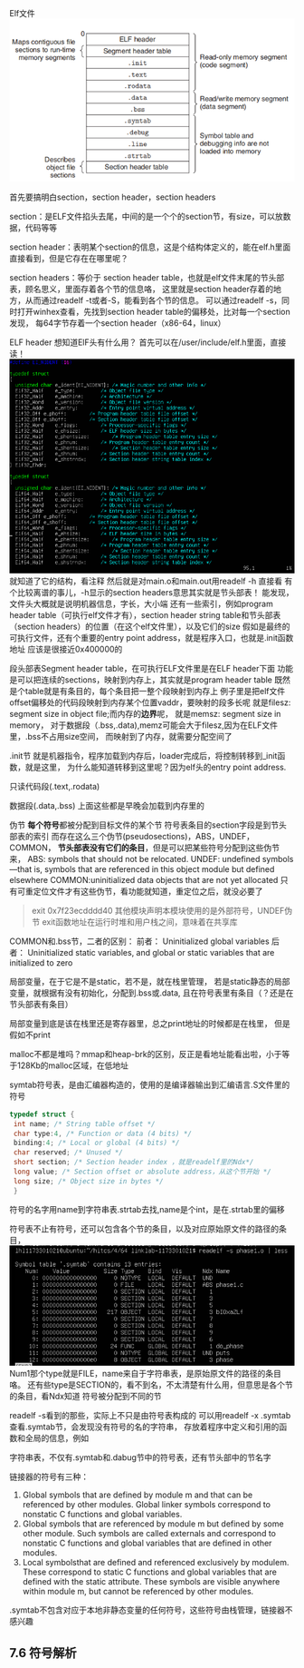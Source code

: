 Elf文件
![elf](2021-04-28-csappCh7/elf.png)

首先要搞明白section，section header，section headers

section：是ELF文件掐头去尾，中间的是一个个的section节，有size，可以放数据，代码等等

section header：表明某个section的信息，这是个结构体定义的，能在elf.h里面直接看到，但是它存在在哪里呢？

section headers：等价于 section header table，也就是elf文件末尾的节头部表，顾名思义，里面存着各个节的信息咯，
这里就是section header存着的地方，从而通过readelf -t或者-S，能看到各个节的信息。
可以通过readelf -s，同时打开winhex查看，先找到section header table的偏移处，比对每一个section发现，
每64字节存着一个section header（x86-64，linux）


ELF header
想知道ElF头有什么用？
首先可以在/user/include/elf.h里面，直接读！
![elf](2021-04-28-csappCh7/elf_header.png)
就知道了它的结构，看注释
然后就是对main.o和main.out用readelf -h 直接看
有个比较离谱的事儿，-h显示的section headers意思其实就是节头部表！
能发现，文件头大概就是说明机器信息，字长，大小端
还有一些索引，例如program header table（可执行elf文件才有），section header string table和节头部表（section headers）的位置（在这个elf文件里），以及它们的size
假如是最终的可执行文件，还有个重要的entry point address，就是程序入口，也就是.init函数地址
应该是很接近0x400000的


段头部表Segment header table，在可执行ELF文件里是在ELF header下面
功能是可以把连续的sections，映射到内存上，其实就是program header table
既然是个table就是有条目的，每个条目把一整个段映射到内存上
例子里是把elf文件offset偏移处的代码段映射到内存某个位置vaddr，要映射的段多长呢
就是filesz: segment size in object file;而内存的**边界**呢，
就是memsz: segment size in memory，
对于数据段（.bss,.data),memz可能会大于filesz,因为在ELF文件里，.bss不占用size空间，
而映射到了内存，就需要分配空间了

.init节
就是机器指令，程序加载到内存后，loader完成后，将控制转移到_init函数，就是这里，
为什么能知道转移到这里呢？因为elf头的entry point address.

只读代码段(.text,.rodata)

数据段(.data,.bss)
上面这些都是早晚会加载到内存里的



伪节
**每个符号**都被分配到目标文件的某个节
符号表条目的section字段是到节头部表的索引
而存在这么三个伪节(pseudosections)，ABS，UNDEF，COMMON，
**节头部表没有它们的条目**，但是可以把某些符号分配到这些伪节来，
ABS: symbols that should not be relocated.
UNDEF: undefined symbols—that is, symbols that are referenced in this object module but defined elsewhere
COMMON:uninitialized data objects that are not yet allocated
只有可重定位文件才有这些伪节，看功能就知道，重定位之后，就没必要了



> exit  0x7f23ecdddd40 其他模块声明本模块使用的是外部符号，UNDEF伪节
exit函数地址在运行时堆和用户栈之间，意味着在共享库

COMMON和.bss节，二者的区别：
前者： Uninitialized global variables
后者： Uninitialized static variables, and global or static variables that are
initialized to zero

局部变量，在于它是不是static，若不是，就在栈里管理，
若是static静态的局部变量，就根据有没有初始化，分配到.bss或.data,
且在符号表里有条目（？还是在节头部表有条目）


局部变量到底是该在栈里还是寄存器里，总之print地址的时候都是在栈里，
但是假如不print


malloc不都是堆吗？mmap和heap-brk的区别，反正是看地址能看出啦，小于等于128Kb的malloc区域，在低地址


symtab符号表，是由汇编器构造的，使用的是编译器输出到汇编语言.S文件里的符号
```C
typedef struct {
 int name; /* String table offset */
 char type:4, /* Function or data (4 bits) */
 binding:4; /* Local or global (4 bits) */
 char reserved; /* Unused */
 short section; /* Section header index ，就是readelf里的Ndx*/
 long value; /* Section offset or absolute address，从这个节开始 */
 long size; /* Object size in bytes */
 }
```
符号的名字用name到字符串表.strtab去找,name是个int，是在.strtab里的偏移

符号表不止有符号，还可以包含各个节的条目，以及对应原始原文件的路径的条目， 
![eg](2021-04-28-csappCh7/eg1.png)
Num1那个type就是FILE，name来自于字符串表，是原始原文件的路径的条目咯。
还有些type是SECTION的，看不到名，不太清楚有什么用，但意思是各个节的条目，看Ndx知道
符号被分配到不同的节

readelf -s看到的那些，实际上不只是由符号表构成的
可以用readelf -x .symtab 查看.symtab节，会发现没有符号的名的字符串，
存放着程序中定义和引用的函数和全局的信息，例如

字符串表，不仅有.symtab和.dabug节中的符号表，还有节头部中的节名字


链接器的符号有三种：
1. Global symbols that are defined by module m and that can be referenced by
other modules. Global linker symbols correspond to nonstatic C functions and
global variables.
1. Global symbols that are referenced by module m but defined by some other
module. Such symbols are called externals and correspond to nonstatic C
functions and global variables that are defined in other modules.
1. Local symbolsthat are defined and referenced exclusively by modulem. These
correspond to static C functions and global variables that are defined with the
static attribute. These symbols are visible anywhere within module m, but
cannot be referenced by other modules.

.symtab不包含对应于本地非静态变量的任何符号，这些符号由栈管理，链接器不感兴趣

## 7.6 符号解析

